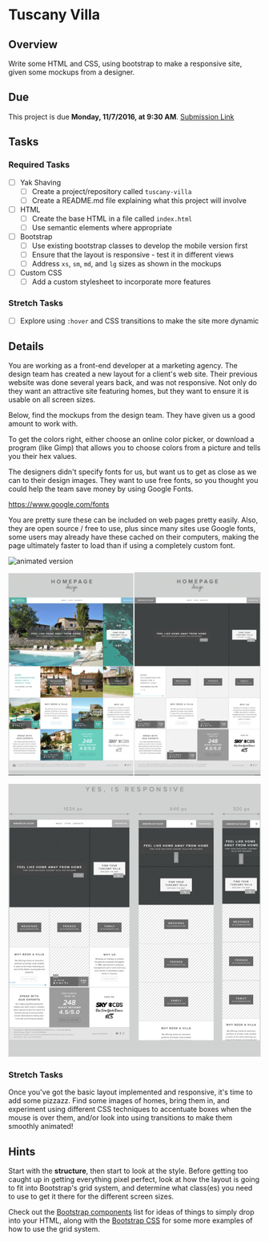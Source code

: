 # Tuscany Villa

## Overview

Write some HTML and CSS, using bootstrap to make a responsive site, given some mockups from a designer.

## Due

This project is due **Monday, 11/7/2016, at 9:30 AM**.
[Submission Link](https://drive.google.com/open?id=1gd3O37Cr-3TTPqmwx-kS5YxkK2wjRV53nwLpGMnXoMc)

## Tasks

### Required Tasks

- [ ] Yak Shaving
  - [ ] Create a project/repository called `tuscany-villa`
  - [ ] Create a README.md file explaining what this project will involve
- [ ] HTML
  - [ ] Create the base HTML in a file called `index.html`
  - [ ] Use semantic elements where appropriate
- [ ] Bootstrap
  - [ ] Use existing bootstrap classes to develop the mobile version first
  - [ ] Ensure that the layout is responsive - test it in different views
  - [ ] Address `xs`, `sm`, `md`, and `lg` sizes as shown in the mockups
- [ ] Custom CSS
  - [ ] Add a custom stylesheet to incorporate more features

### Stretch Tasks

- [ ] Explore using `:hover` and CSS transitions to make the site more dynamic

## Details

You are working as a front-end developer at a marketing agency. The design team has created a new layout for a client's web site. Their previous website was done several years back, and was not responsive. Not only do they want an attractive site featuring homes, but they want to ensure it is usable on all screen sizes.

Below, find the mockups from the design team. They have given us a good amount to work with.

To get the colors right, either choose an online color picker, or download a program (like Gimp) that allows you to choose colors from a picture and tells you their hex values.

The designers didn't specify fonts for us, but want us to get as close as we can to their design images. They want to use free fonts, so you thought you could help the team save money by using Google Fonts.

https://www.google.com/fonts

You are pretty sure these can be included on web pages pretty easily. Also, they are open source / free to use, plus since many sites use Google fonts, some users may already have these cached on their computers, making the page ultimately faster to load than if using a completely custom font.

![animated version](responsiveanim.gif)

![responsive screenshot](responsive1.png)

![multiple layout sizes](responsive2.jpg)


### Stretch Tasks

Once you've got the basic layout implemented and responsive, it's time to add some pizzazz. Find some images of homes, bring them in, and experiment using different CSS techniques to accentuate boxes when the mouse is over them, and/or look into using transitions to make them smoothly animated!

## Hints

Start with the **structure**, then start to look at the style. Before getting too caught up in getting everything pixel perfect, look at how the layout is going to fit into Bootstrap's grid system, and determine what class(es) you need to use to get it there for the different screen sizes.

Check out the [Bootstrap components](http://getbootstrap.com/components/) list for ideas of things to simply drop into your HTML, along with the [Bootstrap CSS](http://getbootstrap.com/css/) for some more examples of how to use the grid system.
